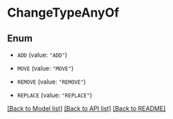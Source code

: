 # ChangeTypeAnyOf

## Enum


* `ADD` (value: `"ADD"`)

* `MOVE` (value: `"MOVE"`)

* `REMOVE` (value: `"REMOVE"`)

* `REPLACE` (value: `"REPLACE"`)


[[Back to Model list]](../README.md#documentation-for-models) [[Back to API list]](../README.md#documentation-for-api-endpoints) [[Back to README]](../README.md)


